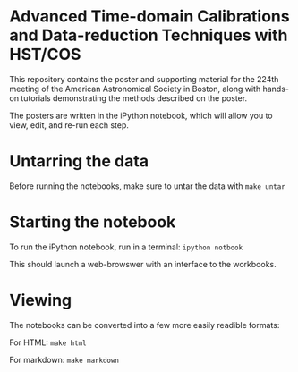 Advanced Time-domain Calibrations and Data-reduction Techniques with HST/COS
============================================================================

This repository contains the poster and supporting material for the 224th meeting 
of the American Astronomical Society in Boston, along with hands-on tutorials 
demonstrating the methods described on the poster.

The posters are written in the iPython notebook, which will allow you to view, 
edit, and re-run each step.  

Untarring the data
==================
Before running the notebooks, make sure to untar the data with 
```make untar```

Starting the notebook
=====================
To run the iPython notebook, run in a terminal:
```ipython notbook```

This should launch a web-browswer with an interface to the workbooks.

Viewing
=======
The notebooks can be converted into a few more easily readible formats:

For HTML:
```make html```

For markdown:
```make markdown```
